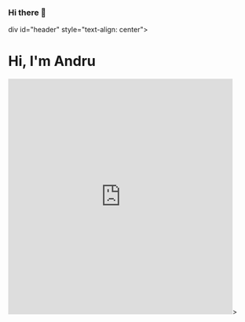 ### Hi there 👋

div id="header" style="text-align: center">
    <h1> Hi, I'm Andru</h1>
    <iframe src="https://giphy.com/embed/3oKIPnAiaMCws8nOsE" width="457" height="480" frameBorder="0" allowFullScreen></iframe>>
</div>

<!--
**andrnnz/andrnnz** is a ✨ _special_ ✨ repository because its `README.md` (this file) appears on your GitHub profile.

Here are some ideas to get you started:

- 🔭 I’m currently working on ...
- 🌱 I’m currently learning ...
- 👯 I’m looking to collaborate on ...
- 🤔 I’m looking for help with ...
- 💬 Ask me about ...
- 📫 How to reach me: ...
- 😄 Pronouns: ...
- ⚡ Fun fact: ...
-->
